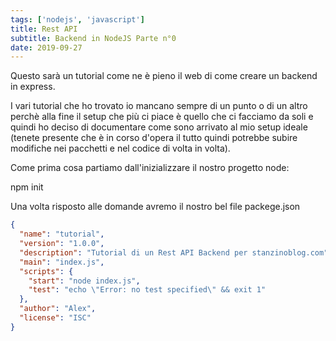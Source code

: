 ```yaml
---
tags: ['nodejs', 'javascript']
title: Rest API
subtitle: Backend in NodeJS Parte n°0
date: 2019-09-27
---
```

Questo sarà un tutorial come ne è pieno il web di come creare un backend in express.

I vari tutorial che ho trovato io mancano sempre di un punto o di un altro perchè alla fine il setup che più ci piace è quello che ci facciamo da soli e quindi ho deciso di documentare come sono arrivato al mio setup ideale (tenete presente che è in corso d'opera il tutto quindi potrebbe subire modifiche nei pacchetti e nel codice di volta in volta).

Come prima cosa partiamo dall'inizializzare il nostro progetto node:

npm init

Una volta risposto alle domande avremo il nostro bel file packege.json

```json
{
  "name": "tutorial",
  "version": "1.0.0",
  "description": "Tutorial di un Rest API Backend per stanzinoblog.com",
  "main": "index.js",
  "scripts": {
    "start": "node index.js",
    "test": "echo \"Error: no test specified\" && exit 1"
  },
  "author": "Alex",
  "license": "ISC"
}
```